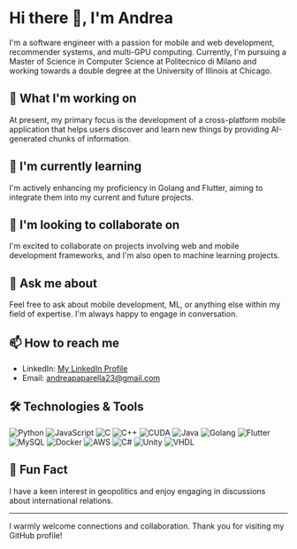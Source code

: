 # Hi there 👋, I'm Andrea

I'm a software engineer with a passion for mobile and web development, recommender systems, and multi-GPU computing. Currently, I'm pursuing a Master of Science in Computer Science at Politecnico di Milano and working towards a double degree at the University of Illinois at Chicago.

## 🔭 What I'm working on

At present, my primary focus is the development of a cross-platform mobile application that helps users discover and learn new things by providing AI-generated chunks of information.

## 🌱 I'm currently learning

I'm actively enhancing my proficiency in Golang and Flutter, aiming to integrate them into my current and future projects.

## 👯 I'm looking to collaborate on

I'm excited to collaborate on projects involving web and mobile development frameworks, and I'm also open to machine learning projects.

## 💬 Ask me about

Feel free to ask about mobile development, ML, or anything else within my field of expertise. I'm always happy to engage in conversation.

## 📫 How to reach me

- LinkedIn: [My LinkedIn Profile](https://www.linkedin.com/in/andrea-paparella-375087193/)
- Email: andreapaparella23@gmail.com

## 🛠️ Technologies & Tools

![Python](https://img.shields.io/badge/-Python-333333?style=flat&logo=python)
![JavaScript](https://img.shields.io/badge/-JavaScript-333333?style=flat&logo=javascript)
![C](https://img.shields.io/badge/-C-333333?style=flat&logo=c)
![C++](https://img.shields.io/badge/-C++-00599C?style=flat&logo=c%2B%2B)
![CUDA](https://img.shields.io/badge/-CUDA-76B900?style=flat&logo=nvidia)
![Java](https://img.shields.io/badge/-Java-333333?style=flat&logo=java)
![Golang](https://img.shields.io/badge/-Go-00ADD8?style=flat&logo=go)
![Flutter](https://img.shields.io/badge/-Flutter-02569B?style=flat&logo=flutter)
![MySQL](https://img.shields.io/badge/-MySQL-4479A1?style=flat&logo=mysql)
![Docker](https://img.shields.io/badge/-Docker-2496ED?style=flat&logo=docker)
![AWS](https://img.shields.io/badge/-AWS-232F3E?style=flat&logo=amazon-aws)
![C#](https://img.shields.io/badge/-C%23-239120?style=flat&logo=c-sharp)
![Unity](https://img.shields.io/badge/-Unity-333333?style=flat&logo=unity)
![VHDL](https://img.shields.io/badge/-VHDL-543978?style=flat)

## 🎉 Fun Fact

I have a keen interest in geopolitics and enjoy engaging in discussions about international relations.

---

I warmly welcome connections and collaboration. Thank you for visiting my GitHub profile!
